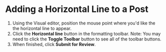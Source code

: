# Adding a Horizontal Line to a Post

1. Using the Visual editor, position the mouse point where you'd like the the horizontal line to appear.&#x20;
2. Click the **Horizontal line** button in the formatting toolbar. Note: You may need to click the **Toggle Toolbar** button to see all of the toolbar buttons.&#x20;
3. When finished, click **Submit for Review**.
